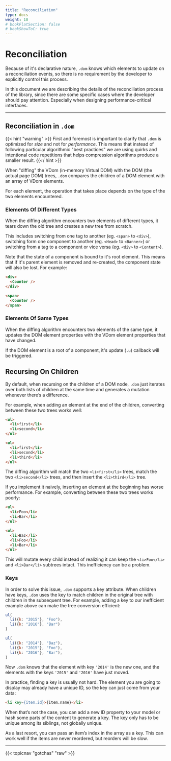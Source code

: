 ```yaml
---
title: "Reconciliation"
type: docs
weight: 10
# bookFlatSection: false
# bookShowToC: true
---
```


# Reconciliation

Because of it's declarative nature, `.dom` knows which elements to update on a reconciliation events, so there is no requirement by the developer to explicitly control this process.

In this document we are describing the details of the reconciliation process of the library, since there are some specific cases where the developer should pay attention. Especially when designing performance-critical interfaces.

---

## Reconciliation in `.dom`

{{< hint "warning" >}}
First and foremost is important to clarify that `.dom` is optimized for _size_ and not for _performance_. This means that instead of following particular algorithmic "best practices" we are using quirks and intentional code repetitions that helps compression algorithms produce a smaller result.
{{</ hint >}}

When "diffing" the VDom (in-memory Virtual DOM) with the DOM (the actual page DOM) trees, `.dom` compares the children of a DOM element with an array of VDom elements.

For each element, the operation that takes place depends on the type of the two elements encountered.

### Elements Of Different Types

When the diffing algorithm encounters two elements of different types, it tears down the old tree and creates a new tree from scratch. 

This includes switching from one tag to another (eg. `<span>` to `<div>`), switching form one component to another (eg. `<Head>` to `<Banner>`) or switching from a tag to a component or vice versa (eg. `<div>` to `<Content>`).

Note that the state of a component is bound to it's root element. This means that if it's parent element is removed and re-created, the component state will also be lost. For example:

```html
<div>
  <Counter />
</div>

<span>
  <Counter />
</span>
```

### Elements Of Same Types

When the diffing algorithm encounters two elements of the same type, it updates the DOM element properties with the VDom element properties that have changed.

If the DOM element is a root of a component, it's update (`.u`) callback will be triggered.

## Recursing On Children

By default, when recursing on the children of a DOM node, `.dom` just iterates over both lists of children at the same time and generates a mutation whenever there’s a difference.

For example, when adding an element at the end of the children, converting between these two trees works well:

```html
<ul>
  <li>first</li>
  <li>second</li>
</ul>

<ul>
  <li>first</li>
  <li>second</li>
  <li>third</li>
</ul>
```

The diffing algorithm will match the two `<li>first</li>` trees, match the two `<li>second</li>` trees, and then insert the `<li>third</li>` tree.

If you implement it naively, inserting an element at the beginning has worse performance. For example, converting between these two trees works poorly:

```html
<ul>
  <li>Foo</li>
  <li>Bar</li>
</ul>

<ul>
  <li>Baz</li>
  <li>Foo</li>
  <li>Bar</li>
</ul>
```

This will mutate every child instead of realizing it can keep the `<li>Foo</li>` and `<li>Bar</li>` subtrees intact. This inefficiency can be a problem.

### Keys

In order to solve this issue, `.dom` supports a key attribute. When children have keys, `.dom` uses the key to match children in the original tree with children in the subsequent tree. For example, adding a key to our inefficient example above can make the tree conversion efficient:

```js
ul(
  li({k: "2015"}, "Foo"),
  li({k: "2016"}, "Bar")
)

ul(
  li({k: "2014"}, "Baz"),
  li({k: "2015"}, "Foo"),
  li({k: "2016"}, "Bar"),
)
```

Now `.dom` knows that the element with key `'2014'` is the new one, and the elements with the keys `'2015'` and `'2016'` have just moved.

In practice, finding a key is usually not hard. The element you are going to display may already have a unique ID, so the key can just come from your data:

```html
<li key={item.id}>{item.name}</li>
```

When that’s not the case, you can add a new ID property to your model or hash some parts of the content to generate a key. The key only has to be unique among its siblings, not globally unique.

As a last resort, you can pass an item’s index in the array as a key. This can work well if the items are never reordered, but reorders will be slow.


---

{{< topicnav "gotchas" "raw" >}}

